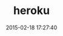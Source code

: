 ---
layout: post
title:  "heroku"
repo:   "heroku/heroku"
date:   2015-02-18 17:27:40
gemurl: http://heroku.com/
---